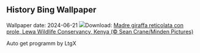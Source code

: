 ## History Bing Wallpaper
Wallpaper date: 2024-06-21
![](https://www.bing.com/th?id=OHR.LewaGiraffe_IT-IT6350350663_UHD.jpg&w=1000)Download: [Madre giraffa reticolata con prole, Lewa Wildlife Conservancy, Kenya (© Sean Crane/Minden Pictures)](https://www.bing.com/th?id=OHR.LewaGiraffe_IT-IT6350350663_UHD.jpg)

Auto get programm by LtgX
